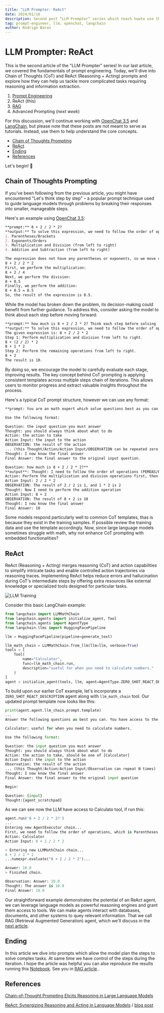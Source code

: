 ```yaml
---
title: "LLM Prompter: ReAct"
date: 2024/01/16
description: Second post “LLM Prompter” series which teach howto use the power of the modern dragons (LLMs/Generative AI).
tag: prompt-engineer, llm, openchat, langchain
author: Rodrigo Baron
---
```


# LLM Prompter: ReAct

This is the second article of the "LLM Prompter" series! In our last article, we covered the fundamentals of prompt engineering. Today, we'll dive into Chain of Thoughts (CoT) and ReAct (Reasoning + Acting) prompts and explore how they can help us tackle more complicated tasks requiring reasoning and information extraction.

1. [Prompt Engineering](llm-prompter-basics)
2. ReAct (this)
3. [RAG](llm-prompter-rag)
4. Advanced Prompting (*next week*)

For this discussion, we'll continue working with [OpenChat 3.5](https://github.com/imoneoi/openchat) and [LangChain](https://www.langchain.com/), but please note that these posts are not meant to serve as tutorials. Instead, use them to help understand the core concepts. 

- [Chain of Thoughts Prompting](#chain-of-thoughts-prompting)
- [ReAct](#react)
- [Ending](#ending)
- [References](#references)

Let's begin! 🚀

## Chain of Thoughts Prompting

If you've been following from the previous article, you might have encountered "Let's think step by step" – a popular prompt technique used to guide language models through problems by breaking their responses into smaller, manageable steps. 

Here's an example using [OpenChat 3.5](https://github.com/imoneoi/openchat):

```markdown
**prompt:** 8 + 2 / 2 * 2?  
**output:** To solve this expression, we need to follow the order of operations (PEMDAS/BODMAS).
1. Parentheses/Brackets
2. Exponents/Orders
3. Multiplication and Division (from left to right)
4. Addition and Subtraction (from left to right)

The expression does not have any parentheses or exponents, so we move on to multiplication and division.
8 + 2 / 2 * 2
First, we perform the multiplication:
8 + 2 / 4
Next, we perform the division:
8 + 0.5
Finally, we perform the addition:
8 + 0.5 = 8.5
So, the result of the expression is 8.5.
```

While the model has broken down the problem, its decision-making could benefit from further guidance. To address this, consider asking the model to think about each step before moving forward:

```markdown
**prompt:** how much is 8 + 2 / 2 * 2? Think each step before solving
**output:** To solve this expression, we need to follow the order of operations (PEMDAS/BODMAS). This means we need to perform the operations inside the parentheses first, then exponents, then multiplication and division from left to right, and finally addition and subtraction from left to right.
The given expression is: 8 + 2 / 2 * 2
Step 1: Perform multiplication and division from left to right.
8 + (2 / 2) * 2
8 + 1 * 2
Step 2: Perform the remaining operations from left to right.
8 + 2
The result is 10.
```

By doing so, we encourage the model to carefully evaluate each stage, improving results. The key concept behind CoT prompting is applying consistent templates across multiple steps chain of iterations. This allows users to monitor progress and extract valuable insights throughout the process.

Here's a typical CoT prompt structure, however we can use any format:

```markdown
**prompt: You are an math expert which solve questions best as you can.**

Use the following format:

Question: the input question you must answer
Thought: you should always think about what to do
Action: the action to take
Action Input: the input to the action
OBSERVATION: the result of the action
... (this Thought/Action/Action Input/OBSERVATION can be repeated zero or more times)
Thought: I now know the final answer
Final Answer: the final answer to the original input question.

Question: how much is 8 + 2 / 2 * 2?**
**output**: Thought: I need to follow the order of operations (PEMDAS/BODMAS)
Action: Perform the multiplication and division operations first, then addition
Action Input: 2 / 2 * 2
OBSERVATION: The result of 2 / 2 is 1, and 1 * 2 is 2
Thought: Now I need to perform the addition operation
Action Input: 8 + 2
OBSERVATION: The result of 8 + 2 is 10
Thought: I now know the final answer
Final Answer: 10
```

Some models respond particularly well to common CoT templates, thas is because they exist in the training samples. If possible review the training data and use the template accordingly.
Now, since large language models sometimes struggle with math, why not enhance CoT prompting with embedded functionalities?

## ReAct

ReAct (Reasoning + Acting) merges reasoning (CoT) and action capabilities to simplify intricate tasks and enable controlled action trajectories via reasoning traces. Implementing ReAct helps reduce errors and hallucination during CoT's intermediate steps by offering extra resources like external knowledge or specialized tools designed for particular tasks.

![LLM Training](/images/prompter/react.png "ReAct: Synergizing Reasoning and Acting in Language Models")

Consider this basic LangChain example:

```python
from langchain import LLMMathChain
from langchain.agents import initialize_agent, Tool
from langchain.agents import AgentType
from langchain.llms import HuggingFacePipeline

llm = HuggingFacePipeline(pipeline=generate_text)

llm_math_chain = LLMMathChain.from_llm(llm=llm, verbose=True)
tools = [
    Tool(
        name="Calculator",
        func=llm_math_chain.run,
        description="useful for when you need to calculate numbers."
    )
]
agent = initialize_agent(tools, llm, agent=AgentType.ZERO_SHOT_REACT_DESCRIPTION, verbose=True)
```

To build upon our earlier CoT example, let's incorporate a `ZERO_SHOT_REACT_DESCRIPTION` agent along with `llm_math_chain` tool. Our updated prompt template now looks like this:

```python
print(agent.agent.llm_chain.prompt.template)
...
Answer the following questions as best you can. You have access to the following tools:

Calculator: useful for when you need to calculate numbers.

Use the following format:

Question: the input question you must answer
Thought: you should always think about what to do
Action: the action to take, should be one of [Calculator]
Action Input: the input to the action
Observation: the result of the action
... (this Thought/Action/Action Input/Observation can repeat N times)
Thought: I now know the final answer
Final Answer: the final answer to the original input question

Begin!

Question: {input}
Thought:{agent_scratchpad}
```

As we can see now the LLM have access to Calculato tool, if run this:

```python
agent.run('8 + 2 / 2 * 2?')
...
Entering new AgentExecutor chain...
First, we need to follow the order of operations, which is Parentheses, Exponents, Multiplication and Division (from left to right), Addition and Subtraction (from left to right).
Action: Calculator
Action Input: 8 + 2 / 2 * 2

> Entering new LLMMathChain chain...
8 + 2 / 2 * 2
...numexpr.evaluate("8 + 2 / 2 * 2")...

Answer: 10.0
> Finished chain.

Observation: Answer: 10.0
Thought: The answer is 10.0
Final Answer: 10.0
```

Our straightforward example demonstrates the potential of an ReAct agent, we can leverage language models as powerful reasoning engines and grant them access to tools. We can make agents interact with databases, documents, and other systems to quey relevant information. That we call RAG (Retrieval Augmented Generation) agent, which we'll discuss in the [next article](llm-prompter-rag).

## Ending

In this article we dive into prompts which allow the model plan the steps to solve complex tasks. At same time we have control of the steps during the iteration. I hope the article was helpful you can alse reproduce the results running this [Notebook](https://github.com/rodrigobaron/site_contet/blob/main/2_cot_react.ipynb). See you in [RAG article](llm-prompter-rag)..

## References

[Chain-of-Thought Prompting Elicits Reasoning in Large Language Models](https://arxiv.org/abs/2201.11903)

[ReAct: Synergizing Reasoning and Acting in Language Models](https://arxiv.org/abs/2210.03629) / [blog post](https://blog.research.google/2022/11/react-synergizing-reasoning-and-acting.html)
